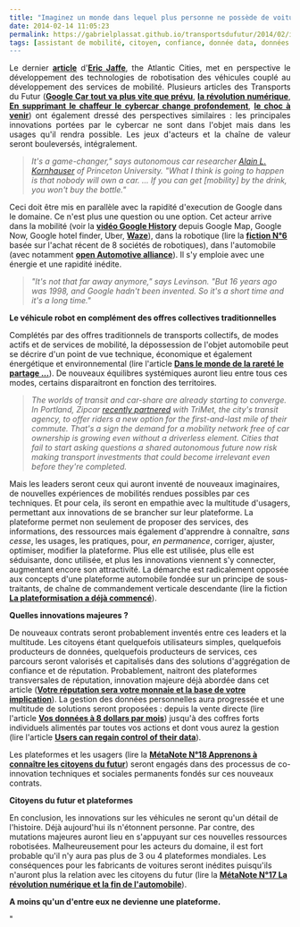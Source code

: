 ```yaml
---
title: "Imaginez un monde dans lequel plus personne ne possède de voiture"
date: 2014-02-14 11:05:23
permalink: https://gabrielplassat.github.io/transportsdufutur/2014/02/imaginez-un-monde-dans-lequel-plus-personne-ne-possede-de-voiture.html
tags: [assistant de mobilité, citoyen, confiance, donnée data, données réelles, économie de l'expérience, Efficacité énergétique, google, intelligence collective, internet, marketing individualisé, open innovation, plate-forme, Service de mobilité]
---
```


<p style="text-align: justify">Le dernier <a href="http://m.theatlanticcities.com/commute/2014/02/imagine-world-where-nobody-owns-their-own-car/8387/" target="_blank"><strong>article</strong></a> d'<a href="http://eric-jaffe.com/atlantic-cities/" target="_blank"><strong>Eric Jaffe</strong></a>, the Atlantic Cities, met en perspective le développement des technologies de robotisation des véhicules couplé au développement des services de mobilité. Plusieurs articles des Transports du Futur (<a href="https://gabrielplassat.github.io/transportsdufutur/2012/09/la-google-car-va-rouler-en-californie-tout-va-plus-vite-que-prevu-le-point-de-basculement-se-rapproc.html" target="_blank"><strong>Google Car tout va plus vite que prévu</strong></a>, <a href="https://gabrielplassat.github.io/transportsdufutur/2012/04/nos-systemes-de-transport-et-la-revolution-numerique-pourquoi-cela-va-tout-changer.html" target="_blank"><strong>la révolution numérique</strong></a>, <strong><a href="https://gabrielplassat.github.io/transportsdufutur/2012/06/en-supprimant-le-conducteur-la-voiture-autonome-change-profondement-le-secteur-des-mobilites.html" target="_blank">En supprimant le chaffeur le cybercar change profondement</a></strong>, <a href="https://gabrielplassat.github.io/transportsdufutur/2012/09/lindustrie-automobile-a-choisi-de-concevoir-developper-et-commercialiser-des-produits-qui-sadaptent-a-tous-les-territoires.html" target="_blank"><strong>le choc à venir</strong></a>) ont également dressé des perspectives similaires : les principales innovations portées par le cybercar ne sont dans l'objet mais dans les usages qu'il rendra possible. Les jeux d'acteurs et la chaîne de valeur seront bouleversés, intégralement. </p> <blockquote> <p><em>It's a game-changer," says autonomous car researcher <a href=""http://www.princeton.edu/~alaink/"">Alain L. Kornhauser</a> of Princeton University. "What I think is going to happen is that nobody will own a car. … If you can get [mobility] by the drink, you won't buy the bottle."</em></p> </blockquote> <p style=""text-align: justify"">Ceci doit être mis en parallèle avec la rapidité d'execution de Google dans le domaine. Ce n'est plus une question ou une option. Cet acteur arrive dans la mobilité (voir la <a href=""http://www.youtube.com/watch?v=0o9H7KdS_JE"" target=""_blank""><strong>vidéo Google History</strong></a> depuis Google Map, Google Now, Google hotel finder, Uber, <a href="https://gabrielplassat.github.io/transportsdufutur/2013/06/google-achete-waze-sans-doute-une-evolution-majeure-dans-le-domaine-des-transports.html"" target=""_blank""><strong>Waze</strong></a>), dans la robotique (lire la <a href="https://gabrielplassat.github.io/transportsdufutur/2013/12/fiction-n6-big-dog.html"" target=""_blank""><strong>fiction N°6</strong></a> basée sur l'achat récent de 8 sociétés de robotiques), dans l'automobile (avec notamment <a href=""http://www.openautoalliance.net/#about"" target=""_blank""><strong>open Automotive alliance</strong></a>). Il s'y emploie avec une énergie et une rapidité inédite.</p> <p style=""text-align: justify""></p>  <!--more-->  <blockquote> <p style=""text-align: justify""><em>"It's not that far away anymore," says Levinson. "But 16 years ago was 1998, and Google hadn't been invented. So it's a short time and it's a long time."</em></p> </blockquote> <p style=""text-align: justify""><strong>Le véhicule robot en complément des offres collectives traditionnelles</strong></p> <p style=""text-align: justify"">Complétés par des offres traditionnels de transports collectifs, de modes actifs et de services de mobilité, la dépossession de l'objet automobile peut se décrire d'un point de vue technique, économique et également énergétique et environnemental (lire l'article <a href="https://gabrielplassat.github.io/transportsdufutur/2012/06/dans-le-monde-de-la-rarete-le-partage-dun-vehicule-ne-sera-plus-une-option.html"" target=""_blank""><strong>Dans le monde de la rareté le partage ...</strong></a>). De nouveaux équilibres systémiques auront lieu entre tous ces modes, certains disparaitront en fonction des territoires.</p> <blockquote> <p style=""text-align: justify""><em>The worlds of transit and car-share are already starting to converge. In Portland, Zipcar <a href=""http://news.trimet.org/2014/01/trimet-and-zipcar-join-together-to-increase-transportation-options/"">recently partnered</a> with TriMet, the city's transit agency, to offer riders a new option for the first-and-last mile of their commute. That's a sign the demand for a mobility network free of car ownership is growing even without a driverless element. Cities that fail to start asking questions a shared autonomous future now risk making transport investments that could become irrelevant even before they're completed.</em></p> </blockquote> <p style=""text-align: justify"">Mais les leaders seront ceux qui auront inventé de nouveaux imaginaires, de nouvelles expériences de mobilités rendues possibles par ces techniques. Et pour cela, ils seront en empathie avec la multitude d'usagers, permettant aux innovations de se brancher sur leur plateforme. La plateforme permet non seulement de proposer des services, des informations, des ressources mais également d'apprendre à connaître, <em>sans cesse</em>, les usages, les pratiques, pour, <em>en permanence</em>, corriger, ajuster, optimiser, modifier la plateforme. Plus elle est utilisée, plus elle est séduisante, donc utilisée, et plus les innovations viennent s'y connecter, augmentant encore son attractivité. La démarche est radicalement opposée aux concepts d'une plateforme automobile fondée sur un principe de sous-traitants, de chaîne de commandement verticale descendante (lire la fiction <a href="https://gabrielplassat.github.io/transportsdufutur/2014/01/fiction-n7-cc.html"" target=""_blank""><strong>La plateformisation a déjà commencé</strong></a>).</p> <p style=""text-align: justify""><strong>Quelles innovations majeures ?</strong></p> <p style=""text-align: justify"">De nouveaux contrats seront probablement inventés entre ces leaders et la multitude. Les citoyens étant quelquefois utilisateurs simples, quelquefois producteurs de données, quelquefois producteurs de services, ces parcours seront valorisés et capitalisés dans des solutions d'aggrégation de confiance et de réputation. Probablement, naitront des plateformes transversales de réputation, innovation majeure déjà abordée dans cet article (<a href="https://gabrielplassat.github.io/transportsdufutur/2013/04/votre-reputation-numerique-sera-votre-monnaie-et-la-base-de-votre-implication-altruiste.html"" target=""_blank""><strong>Votre réputation sera votre monnaie et la base de votre implication</strong></a>). La gestion des données personnelles aura progressée et une multitude de solutions seront proposées : depuis la vente directe (lire l'article <a href=""http://www.technologyreview.com/news/524621/sell-your-personal-data-for-8-a-month/?utm_campaign=socialsync&utm_medium=social-post&utm_source=twitter"" target=""_blank""><strong>Vos données à 8 dollars par mois</strong></a>) jusqu'à des coffres forts individuels alimentés par toutes vos actions et dont vous aurez la gestion (lire l'article <a href=""http://www.forbes.com/sites/adamtanner/2014/02/13/at-last-users-can-regain-control-of-their-big-data/?utm_campaign=techtwittersf&utm_source=twitter&utm_medium=social"" target=""_blank""><strong>Users can regain control of their data</strong></a>).</p> <p style=""text-align: justify"">Les plateformes et les usagers (lire la <a href="https://gabrielplassat.github.io/transportsdufutur/2013/12/quelles-sont-les-evolutions-a-venir-de-nos-structures-familiales-de-nos-communautes-et-donc-de-nous.html"" target=""_blank""><strong>MétaNote N°18 Apprenons à connaître les citoyens du futur</strong></a>) seront engagés dans des processus de co-innovation techniques et sociales permanents fondés sur ces nouveaux contrats. </p> <p style=""text-align: justify""><strong>Citoyens du futur et plateformes</strong></p> <p style=""text-align: justify"">En conclusion, les innovations sur les véhicules ne seront qu'un détail de l'histoire. Déjà aujourd'hui ils n'étonnent personne. Par contre, des mutations majeures auront lieu en s'appuyant sur ces nouvelles ressources robotisées. Malheureusement pour les acteurs du domaine, il est fort probable qu&#39il n'y aura pas plus de 3 ou 4 plateformes mondiales. Les conséquences pour les fabricants de voitures seront inédites puisqu'ils n'auront plus la relation avec les citoyens du futur (lire la <a href="https://gabrielplassat.github.io/transportsdufutur/2013/08/metanote-17-la-mutation-numerique-nengendre-pas-seulement-de-nouveaux-moyens-de-transports-elle-modi.html"" target=""_blank""><strong>MétaNote N°17 La révolution numérique et la fin de l'automobile</strong></a>).</p> <p style=""text-align: justify""><strong>A moins qu'un d'entre eux ne devienne une plateforme.</strong></p>"
